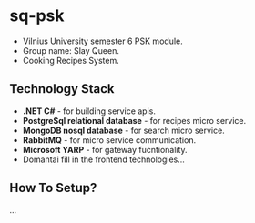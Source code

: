 # sq-psk
- Vilnius University semester 6 PSK module.
- Group name: Slay Queen.
- Cooking Recipes System.

## Technology Stack

- **.NET C#** - for building service apis.
- **PostgreSql relational database** - for recipes micro service.
- **MongoDB nosql database** - for search micro service.
- **RabbitMQ** - for micro service communication.
- **Microsoft YARP** - for gateway fucntionality.
- Domantai fill in the frontend technologies...

## How To Setup?
...